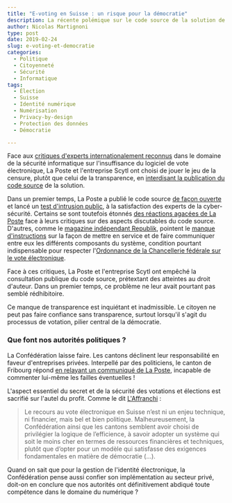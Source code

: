 ```yaml
---
title: "E-voting en Suisse : un risque pour la démocratie"
description: La récente polémique sur le code source de la solution de vote électronique proposée par La Poste met en lumière les risques pour la démocratie ainsi que le manque de vision des autorités politiques de Suisse.
author: Nicolas Martignoni
type: post
date: 2019-02-24
slug: e-voting-et-democratie
categories:
  - Politique
  - Citoyenneté
  - Sécurité
  - Informatique
tags:
  - Élection
  - Suisse
  - Identité numérique
  - Numérisation
  - Privacy-by-design
  - Protection des données
  - Démocratie

---
```


Face aux [critiques d'experts internationalement reconnus](https://motherboard.vice.com/en_us/article/vbwz94/experts-find-serious-problems-with-switzerlands-online-voting-system-before-public-penetration-test-even-begins) dans le domaine de la sécurité informatique sur l'insuffisance du logiciel de vote électronique, La Poste et l'entreprise Scytl ont choisi de jouer le jeu de la censure, plutôt que celui de la transparence, en [interdisant la publication du code source](https://twitter.com/CCC_CH/status/1099211879073886208) de la solution.

Dans un premier temps, La Poste a publié le code source [de façon ouverte](https://github.com/orbiting/post-evoting) et lancé un [test d'intrusion public](https://www.evoting-blog.ch/fr/pages/2019/test-de-piratage-public-du-systeme-de-vote-electronique-de-la-poste), à la satisfaction des experts de la cyber-sécurité. Certains se sont toutefois étonnés [des réactions agacées de La Poste](https://twitter.com/swisspost/status/1097491489796640768) face à leurs critiques sur des aspects discutables du code source. D'autres, comme le [magazine indépendant Republik](https://www.republik.ch), pointent le [manque d'instructions](https://www.republik.ch/2019/02/15/postschiff-enterprise) sur la façon de mettre en service et de faire communiquer entre eux les différents composants du système, condition pourtant indispensable pour respecter l'[Ordonnance de la Chancellerie fédérale sur le vote électronique](https://www.admin.ch/opc/fr/classified-compilation/20132343/index.html#a7).

<!--more-->
Face à ces critiques, La Poste et l'entreprise Scytl ont empêché la consultation publique du code source, prétextant des atteintes au droit d'auteur. Dans un premier temps, ce problème ne leur avait pourtant pas semblé rédhibitoire.

Ce manque de transparence est inquiétant et inadmissible. Le citoyen ne peut pas faire confiance sans transparence, surtout lorsqu'il s'agit du processus de votation, pilier central de la démocratie.

### Que font nos autorités politiques ?

La Confédération laisse faire. Les cantons déclinent leur responsabilité en faveur d'entreprises privées. Interpellé par des politiciens, le canton de Fribourg répond [en relayant un communiqué de La Poste](https://twitter.com/Etat_Fribourg/status/1092416970161643521), incapable de commenter lui-même les failles éventuelles !

L'aspect essentiel du secret et de la sécurité des votations et élections est sacrifié sur l'autel du profit. Comme le dit [L'Affranchi](https://affranchi.ch/suisse/vote-electronique-lenjeu-nest-ni-financier-ni-technique-il-est-politique/) :

> Le recours au vote électronique en Suisse n’est ni un enjeu technique, ni financier, mais bel et bien politique. Malheureusement, la Confédération ainsi que les cantons semblent avoir choisi de privilégier la logique de l’efficience, à savoir adopter un système qui soit le moins cher en termes de ressources financières et techniques, plutôt que d’opter pour un modèle qui satisfasse des exigences fondamentales en matière de démocratie (...).

Quand on sait que pour la gestion de l'identité électronique, la Confédération pense aussi confier son implémentation au secteur privé, doit-on en conclure que nos autorités ont définitivement abdiqué toute compétence dans le domaine du numérique ?
